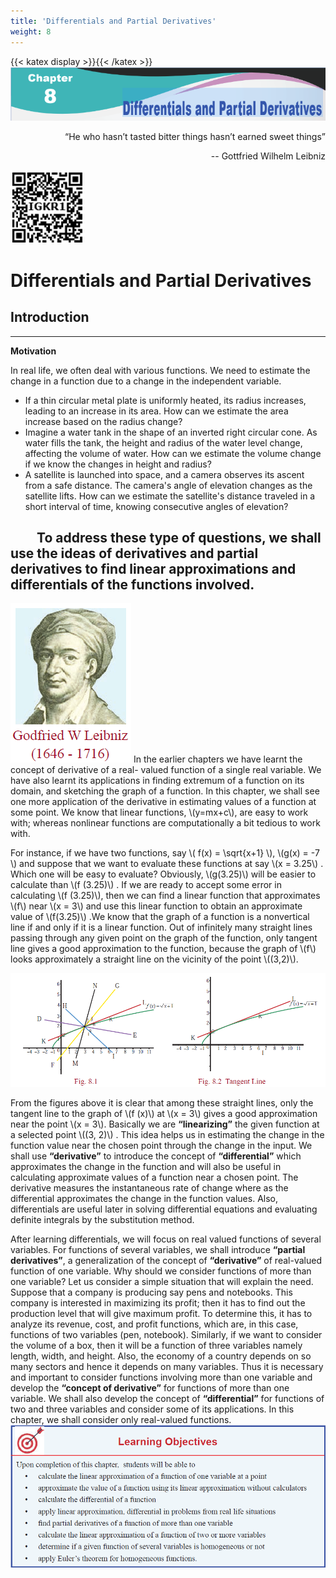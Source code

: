 ```yaml
---
title: 'Differentials and Partial Derivatives'
weight: 8
---
```

{{< katex display >}}{{< /katex >}}
![header](./header.jpg "float-center")
<div style="text-align: right;">
“He who hasn’t tasted bitter things hasn’t earned sweet things”

-- Gottfried Wilhelm Leibniz
</div>

![QRCode](./QRCode.png "float-left")

# Differentials and Partial Derivatives
## Introduction

---
**Motivation**

In real life, we often deal with various functions. We need to estimate the change in a function due to a change in the independent variable.
- If a thin circular metal plate is uniformly heated, its radius increases, leading to an increase in its area. How can we estimate the area increase based on the radius change?
- Imagine a water tank in the shape of an inverted right circular cone. As water fills the tank, the height and radius of the water level change, affecting the volume of water. How can we estimate the volume change if we know the changes in height and radius?
- A satellite is launched into space, and a camera observes its ascent from a safe distance. The camera's angle of elevation changes as the satellite lifts. How can we estimate the satellite's distance traveled in a short interval of time, knowing consecutive angles of elevation?

&emsp;&emsp;To address these type of questions, we shall use the ideas of derivatives and partial derivatives to find linear approximations and differentials of the functions involved.
---

![Godfried](./Godfried.png "float-end")
In the earlier chapters we have learnt the concept of derivative of a real-
valued function of a single real variable. 
We have also learnt its applications in finding extremum of a function on its domain, and sketching the graph of a
function. In this chapter, we shall see one more application of the derivative in
estimating values of a function at some point. We know that linear functions,
\\(y=mx+c\\), are easy to work with; whereas nonlinear functions are
computationally a bit tedious to work with.

For instance, if we have two functions, say \\( f(x) = \sqrt{x+1} \\), 
 \\(g(x) = -7 \\) and suppose that we
want to evaluate these functions at say \\(x = 3.25\\) . Which one will be easy to evaluate? Obviously,
\\(g(3.25)\\) will be easier to calculate than \\(f (3.25)\\) . If we are ready to accept some error in calculating
\\(f (3.25)\\), then we can find a linear function that approximates \\(f\\) near \\(x = 3\\) and use this linear
function to obtain an approximate value of \\(f(3.25)\\) .We know that the graph of a function is a
nonvertical line if and only if it is a linear function. Out of infinitely many straight lines passing
through any given point on the graph of the function, only tangent line gives a good approximation to
the function, because the graph of \\(f\\) looks approximately a straight line on the vicinity
of the point \\((3,2)\\).

![Tangent](./Fig8.png "float-center")

From the figures above it is clear that among these straight lines, only the tangent line to the
graph of \\(f (x)\\) at \\(x = 3\\) gives a good approximation near the point \\(x = 3\\). Basically we are **“linearizing”** the given function at a selected point \\((3, 2)\\) . This idea helps us in estimating the change in the function value near the chosen point through the change in the input. We shall use **“derivative”** to introduce the concept of **“differential”** which approximates the change in the function and will also be useful in calculating approximate values of a function near a chosen point. The derivative measures the instantaneous rate of change where as the differential approximates the change in the function values.
Also, differentials are useful later in solving differential equations and evaluating definite integrals by the substitution method.

After learning differentials, we will focus on real valued functions of several variables. For
functions of several variables, we shall introduce **“partial derivatives”**, a generalization of the concept of **“derivative”** of real-valued function of one variable. Why should we consider functions of more than one variable? Let us consider a simple situation that will explain the need. Suppose that a company is producing say pens and notebooks. This company is interested in maximizing its profit; then it has to find out the production level that will give maximum profit. To determine this, it has to analyze its revenue, cost, and profit functions, which are, in this case, functions of two variables (pen, notebook).
Similarly, if we want to consider the volume of a box, then it will be a function of three variables namely length, width, and height. Also, the economy of a country depends on so many sectors and hence it depends on many variables. Thus it is necessary and important to consider functions involving more than one variable and develop the **“concept of derivative”** for functions of more than one variable. We shall also develop the concept of **“differential”** for functions of two and three variables and consider some of its applications. In this chapter, we shall consider only real-valued functions.
![LearningObj](./LearningObj.png "float-center")




